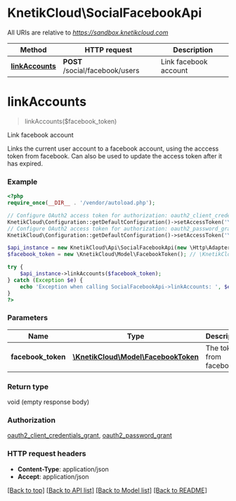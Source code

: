 # KnetikCloud\SocialFacebookApi

All URIs are relative to *https://sandbox.knetikcloud.com*

Method | HTTP request | Description
------------- | ------------- | -------------
[**linkAccounts**](SocialFacebookApi.md#linkAccounts) | **POST** /social/facebook/users | Link facebook account


# **linkAccounts**
> linkAccounts($facebook_token)

Link facebook account

Links the current user account to a facebook account, using the acccess token from facebook. Can also be used to update the access token after it has expired.

### Example
```php
<?php
require_once(__DIR__ . '/vendor/autoload.php');

// Configure OAuth2 access token for authorization: oauth2_client_credentials_grant
KnetikCloud\Configuration::getDefaultConfiguration()->setAccessToken('YOUR_ACCESS_TOKEN');
// Configure OAuth2 access token for authorization: oauth2_password_grant
KnetikCloud\Configuration::getDefaultConfiguration()->setAccessToken('YOUR_ACCESS_TOKEN');

$api_instance = new KnetikCloud\Api\SocialFacebookApi(new \Http\Adapter\Guzzle6\Client());
$facebook_token = new \KnetikCloud\Model\FacebookToken(); // \KnetikCloud\Model\FacebookToken | The token from facebook

try {
    $api_instance->linkAccounts($facebook_token);
} catch (Exception $e) {
    echo 'Exception when calling SocialFacebookApi->linkAccounts: ', $e->getMessage(), PHP_EOL;
}
?>
```

### Parameters

Name | Type | Description  | Notes
------------- | ------------- | ------------- | -------------
 **facebook_token** | [**\KnetikCloud\Model\FacebookToken**](../Model/FacebookToken.md)| The token from facebook | [optional]

### Return type

void (empty response body)

### Authorization

[oauth2_client_credentials_grant](../../README.md#oauth2_client_credentials_grant), [oauth2_password_grant](../../README.md#oauth2_password_grant)

### HTTP request headers

 - **Content-Type**: application/json
 - **Accept**: application/json

[[Back to top]](#) [[Back to API list]](../../README.md#documentation-for-api-endpoints) [[Back to Model list]](../../README.md#documentation-for-models) [[Back to README]](../../README.md)

